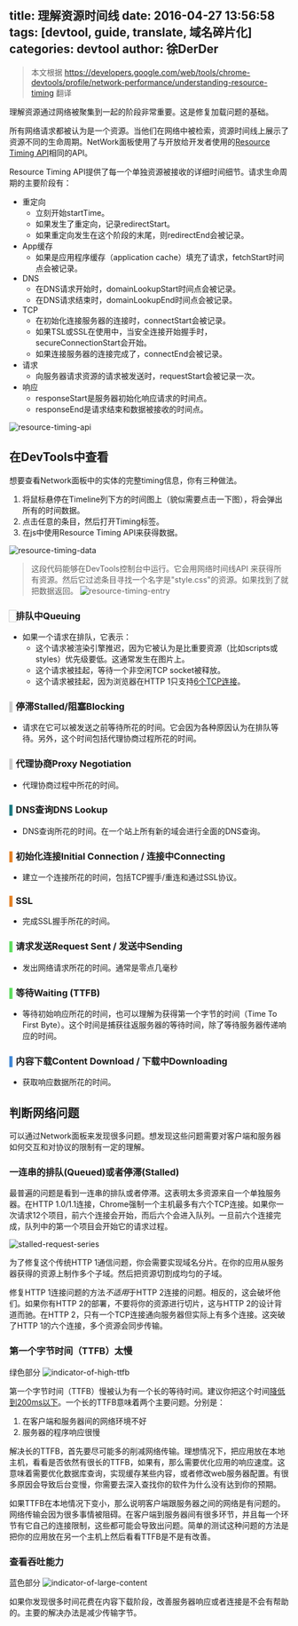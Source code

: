 title: 理解资源时间线
date: 2016-04-27 13:56:58
tags: [devtool, guide, translate, 域名碎片化]
categories: devtool
author: 徐DerDer
---

> 本文根据 https://developers.google.com/web/tools/chrome-devtools/profile/network-performance/understanding-resource-timing 翻译


理解资源通过网络被聚集到一起的阶段非常重要。这是修复加载问题的基础。

所有网络请求都被认为是一个资源。当他们在网络中被检索，资源时间线上展示了资源不同的生命周期。NetWork面板使用了与开放给开发者使用的[Resource Timing API](http://www.w3.org/TR/resource-timing)相同的API。

Resource Timing API提供了每一个单独资源被接收的详细时间细节。请求生命周期的主要阶段有：

- 重定向
  - 立刻开始startTime。
  - 如果发生了重定向，记录redirectStart。
  - 如果重定向发生在这个阶段的末尾，则redirectEnd会被记录。
- App缓存
  - 如果是应用程序缓存（application cache）填充了请求，fetchStart时间点会被记录。
- DNS
  - 在DNS请求开始时，domainLookupStart时间点会被记录。
  - 在DNS请求结束时，domainLookupEnd时间点会被记录。
- TCP
  - 在初始化连接服务器的连接时，connectStart会被记录。
  - 如果TSL或SSL在使用中，当安全连接开始握手时，secureConnectionStart会开始。
  - 如果连接服务器的连接完成了，connectEnd会被记录。
- 请求
  - 向服务器请求资源的请求被发送时，requestStart会被记录一次。
- 响应
  - responseStart是服务器初始化响应请求的时间点。
  - responseEnd是请求结束和数据被接收的时间点。

![resource-timing-api](./resource-timing-api.png)

## 在DevTools中查看

想要查看Network面板中的实体的完整timing信息，你有三种做法。

1. 将鼠标悬停在Timeline列下方的时间图上（貌似需要点击一下图），将会弹出所有的时间数据。
2. 点击任意的条目，然后打开Timing标签。
3. 在js中使用Resource Timing API来获得数据。

![resource-timing-data](./resource-timing-data.png)

> 这段代码能够在DevTools控制台中运行。它会用网络时间线API 来获得所有资源。然后它过滤条目寻找一个名字是"style.css"的资源。如果找到了就把数据返回。
![resource-timing-entry](./resource-timing-entry.png)


### <span style="color:#fff;outline:1px solid #ccc;">▌</span>排队中Queuing
  - 如果一个请求在排队，它表示：
    - 这个请求被渲染引擎推迟，因为它被认为是比重要资源（比如scripts或styles）优先级要低。这通常发生在图片上。
    - 这个请求被挂起，等待一个非空闲TCP socket被释放。
    - 这个请求被挂起，因为浏览器在HTTP 1只支持[6个TCP连接](https://crbug.com/12066)。

### <span style="color:#cdcdcd">▌</span>停滞Stalled/阻塞Blocking
  - 请求在它可以被发送之前等待所花的时间。它会因为各种原因认为在排队等待。另外，这个时间包括代理协商过程所花的时间。

### <span style="color:#cdcdcd">▌</span>代理协商Proxy Negotiation
  - 代理协商过程中所花的时间。

### <span style="color:#1f7c83">▌</span>DNS查询DNS Lookup
  - DNS查询所花的时间。在一个站上所有新的域会进行全面的DNS查询。

### <span style="color:#e58226">▌</span>初始化连接Initial Connection / 连接中Connecting
  - 建立一个连接所花的时间，包括TCP握手/重连和通过SSL协议。

### <span style="color:#e58226">▌</span>SSL
  - 完成SSL握手所花的时间。

### <span style="color:#5fdd5f">▌</span>请求发送Request Sent / 发送中Sending
  - 发出网络请求所花的时间。通常是零点几毫秒

### <span style="color:#5fdd5f">▌</span>等待Waiting (TTFB)
  - 等待初始响应所花的时间，也可以理解为获得第一个字节的时间（Time To First Byte）。这个时间是捕获往返服务器的等待时间，除了等待服务器传递响应的时间。

### <span style="color:#4189d7">▌</span>内容下载Content Download / 下载中Downloading
  - 获取响应数据所花的时间。

## 判断网络问题

可以通过Network面板来发现很多问题。想发现这些问题需要对客户端和服务器如何交互和对协议的限制有一定的理解。

### 一连串的排队(Queued)或者停滞(Stalled)

最普遍的问题是看到一连串的排队或者停滞。这表明太多资源来自一个单独服务器。在HTTP 1.0/1.1连接，Chrome强制一个主机最多有六个TCP连接。如果你一次请求12个项目，前六个连接会开始，而后六个会进入队列。一旦前六个连接完成，队列中的第一个项目会开始它的请求过程。

![stalled-request-series](./stalled-request-series.png)

为了修复这个传统HTTP 1通信问题，你会需要实现域名分片。在你的应用从服务器获得的资源上制作多个子域。然后把资源切割成均匀的子域。

修复HTTP 1连接问题的方法*不适用*于HTTP 2连接的问题。相反的，这会破坏他们。如果你有HTTP 2的部署，不要将你的资源进行切片，这与HTTP 2的设计背道而驰。在HTTP 2，只有一个TCP连接通向服务器但实际上有多个连接。这突破了HTTP 1的六个连接，多个资源会同步传输。

### 第一个字节时间（TTFB）太慢
绿色部分
![indicator-of-high-ttfb](./indicator-of-high-ttfb.png)

第一个字节时间（TTFB）慢被认为有一个长的等待时间。建议你把这个时间[降低到200ms以下](https://developers.google.com/speed/docs/insights/Server)。一个长的TTFB意味着两个主要问题。分别是：
1. 在客户端和服务器间的网络环境不好
2. 服务器的程序响应很慢

解决长的TTFB，首先要尽可能多的削减网络传输。理想情况下，把应用放在本地主机，看看是否依然有很长的TTFB，如果有，那么需要优化应用的响应速度。这意味着需要优化数据库查询，实现缓存某些内容，或者修改web服务器配置。有很多原因会导致后台变慢，你需要去深入查找你的软件为什么没有达到你的预期。

如果TTFB在本地情况下变小，那么说明客户端跟服务器之间的网络是有问题的。网络传输会因为很多事情被阻碍。在客户端到服务器间有很多环节，并且每一个环节有它自己的连接限制，这些都可能会导致出问题。简单的测试这种问题的方法是把你的应用放在另一个主机上然后看看TTFB是不是有改善。

### 查看吞吐能力
蓝色部分
![indicator-of-large-content](./indicator-of-large-content.png)

如果你发现很多时间花费在内容下载阶段，改善服务器响应或者连接是不会有帮助的。主要的解决办法是减少传输字节。